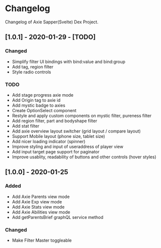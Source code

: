 # Changelog
Changelog of Axie Sapper(Svelte) Dex Project.


## [1.0.1] - 2020-01-29 - [TODO]

### Changed
- Simplify filter UI bindings with bind:value and bind:group
- Add tag, region filter
- Style radio controls

### TODO
- Add stage progress axie mode
- Add Origin tag to axie id
- Add mystic badge to axies
- Create OptionSelect component
- Restyle and apply custom components on mystic filter, pureness filter
- Add region filter, part and bodyshape filter
- Add stat filter
- Add axie overview layout switcher (grid layout / compare layout)
- Support Mobile layout (phone size, tablet size)
- Add nicer loading indicator (spinner)
- Improve styling and input of useraddress of player view
- Add input target page support for paginator
- Improve usablity, readability of buttons and other controls (hover styles)



## [1.0.0] - 2020-01-25

### Added
- Add Axie Parents view mode
- Add Axie Exp view mode
- Add Axie Stats view mode
- Add Axie Abilities view mode
- Add getParentsBrief graphQL service method

### Changed
- Make Filter Master toggleable